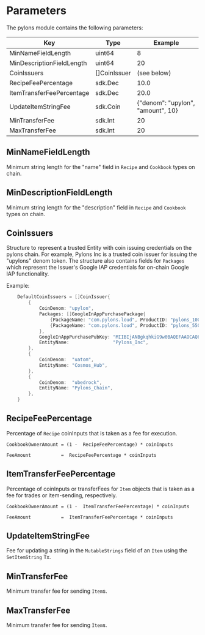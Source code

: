 <!--
order: 5
-->

# Parameters

The pylons module contains the following parameters:

| Key                                   | Type          | Example                          |
| ------------------------------------- | ------------- | -------------------------------- |
| MinNameFieldLength                    | uint64        | 8                                |
| MinDescriptionFieldLength             | uint64        | 20                               |
| CoinIssuers                           | []CoinIssuer  |(see below)                       | 
| RecipeFeePercentage                    |sdk.Dec       | 10.0                             |
| ItemTransferFeePercentage             | sdk.Dec       | 20.0                             |
| UpdateItemStringFee                   | sdk.Coin      | {"denom": "upylon", "amount", 10}                               |
| MinTransferFee                        | sdk.Int       | 20                               |
| MaxTransferFee                        | sdk.Int       | 20                               |


## MinNameFieldLength

Minimum string length for the "name" field in `Recipe` and `Cookbook` types on chain.

## MinDescriptionFieldLength

Minimum string length for the "description" field in `Recipe` and `Cookbook` types on chain.

## CoinIssuers

Structure to represent a trusted Entity with coin issuing credentials on the pylons chain.  For example,
Pylons Inc is a trusted coin issuer for issuing the "upylons" denom token.  The structure also contains
fields for `Packages` which represent the Issuer's Google IAP credentials for on-chain Google IAP functionality.

Example:

```go
	DefaultCoinIssuers = []CoinIssuer{
		{
			CoinDenom: "upylon",
			Packages: []GoogleInAppPurchasePackage{
				{PackageName: "com.pylons.loud", ProductID: "pylons_1000", Amount: sdk.NewInt(1000)},
				{PackageName: "com.pylons.loud", ProductID: "pylons_55000", Amount: sdk.NewInt(55000)},
			},
			GoogleInAppPurchasePubKey: "MIIBIjANBgkqhkiG9w0BAQEFAAOCAQ8AMIIBCgKCAQEAwZsjhk6eN5Pve9pP3uqz2MwBFixvmCRtQJoDQLTEJo3zTd9VMZcXoerQX8cnDPclZWmMZWkO+BWcN1ikYdGHvU2gC7yBLi+TEkhsEkixMlbqOGRdmNptJJhqxuVmXK+drWTb6W0IgQ9g8CuCjZUiMTc0UjHb5mPOE/IhcuTZ0wCHdoqc5FS2spdQqrohvSEP7gR4ZgGzYNI1U+YZHskIEm2qC4ZtSaX9J/fDkAmmJFV2hzeDMcljCxY9+ZM1mdzIpZKwM7O6UdWRpwD1QJ7yXND8AQ9M46p16F0VQuZbbMKCs90NIcKkx6jDDGbVmJrFnUT1Oq1uYxNYtiZjTp+JowIDAQAB",
			EntityName:                "Pylons_Inc",
		},
		{
			CoinDenom:  "uatom",
			EntityName: "Cosmos_Hub",
		},
		{
			CoinDenom:  "ubedrock",
			EntityName: "Pylons_Chain",
		},
	}
```

## RecipeFeePercentage

Percentage of `Recipe` coinInputs that is taken as a fee for execution.  

```
CookbookOwnerAmount = (1 -  RecipeFeePercentage) * coinInputs
```

```
FeeAmount           =  RecipeFeePercentage * coinInputs
```

## ItemTransferFeePercentage

Percentage of coinInputs or transferFees for `Item` objects that is taken as a fee for trades or item-sending, respectively.

```
CookbookOwnerAmount = (1 -  ItemTransferFeePercentage) * coinInputs 
```

```
FeeAmount           =  ItemTransferFeePercentage * coinInputs
```

## UpdateItemStringFee

Fee for updating a string in the `MutableStrings` field of an `Item` using the `SetItemString` Tx.

## MinTransferFee

Minimum transfer fee for sending `Item`s.

## MaxTransferFee

Minimum transfer fee for sending `Item`s.


